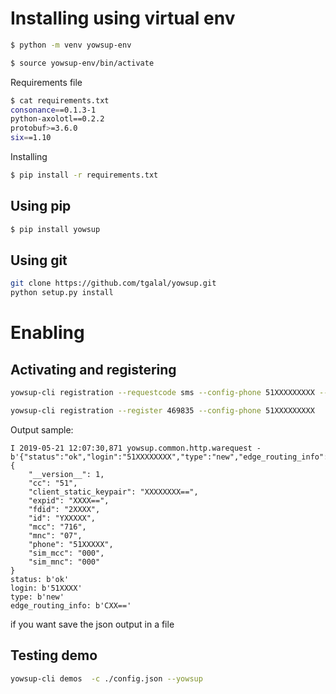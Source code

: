 <!-- TITLE: Yowsup Last Version -->

# Installing using virtual env


```sh
$ python -m venv yowsup-env
```
```sh
$ source yowsup-env/bin/activate
```

Requirements file


```sh
$ cat requirements.txt 
consonance==0.1.3-1
python-axolotl==0.2.2
protobuf>=3.6.0
six==1.10
```

Installing

```sh
$ pip install -r requirements.txt
```
## Using pip

```sh
$ pip install yowsup
```

## Using git
```sh
git clone https://github.com/tgalal/yowsup.git
python setup.py install
```



# Enabling

## Activating and registering 

```sh
yowsup-cli registration --requestcode sms --config-phone 51XXXXXXXXX --config-cc 51 --config-mcc 716 --config-mnc 06

yowsup-cli registration --register 469835 --config-phone 51XXXXXXXXX
```





Output sample:


```text
I 2019-05-21 12:07:30,871 yowsup.common.http.warequest - b'{"status":"ok","login":"51XXXXXXXX","type":"new","edge_routing_info":"CAUIAg==","chat_dns_domain":"fb","security_code_set":false}\n'
{
    "__version__": 1,
    "cc": "51",
    "client_static_keypair": "XXXXXXXX==",
    "expid": "XXXX==",
    "fdid": "2XXXX",
    "id": "YXXXXX",
    "mcc": "716",
    "mnc": "07",
    "phone": "51XXXXX",
    "sim_mcc": "000",
    "sim_mnc": "000"
}
status: b'ok'
login: b'51XXXX'
type: b'new'
edge_routing_info: b'CXX=='
```

if you want save the json output in a file

## Testing demo


```sh
yowsup-cli demos  -c ./config.json --yowsup
```



